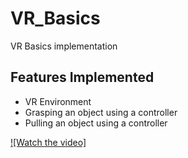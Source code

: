 # VR_Basics
VR Basics implementation

## Features Implemented
- VR Environment
- Grasping an object using a controller
- Pulling an object using a controller

[![Watch the video]](https://github.com/shaileshpranav/VR_Basics/blob/main/Assignment_3.mp4)
